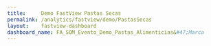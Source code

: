 ```yaml
---
title:     Demo FastView Pastas Secas
permalink: /analytics/fastview/demo/PastasSecas
layout:    fastview-dashboard
dashboard_name: FA_SOM_Evento_Demo_Pastas_Alimenticias&#47;Marca
---
```

